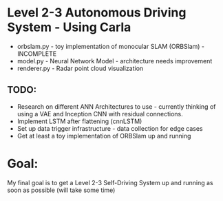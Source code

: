# Level 2-3 Autonomous Driving System - Using Carla #

- orbslam.py - toy implementation of monocular SLAM (ORBSlam) - INCOMPLETE
- model.py - Neural Network Model - architecture needs improvement
- renderer.py - Radar point cloud visualization

## TODO: ##
- Research on different ANN Architectures to use - currently thinking of using a VAE and Inception CNN with 
residual connections.
- Implement LSTM after flattening (cnnLSTM)
- Set up data trigger infrastructure - data collection for edge cases
- Get at least a toy implementation of ORBSlam up and running

# Goal:
My final goal is to get a Level 2-3 Self-Driving System up and running as soon as possible (will take some time)
